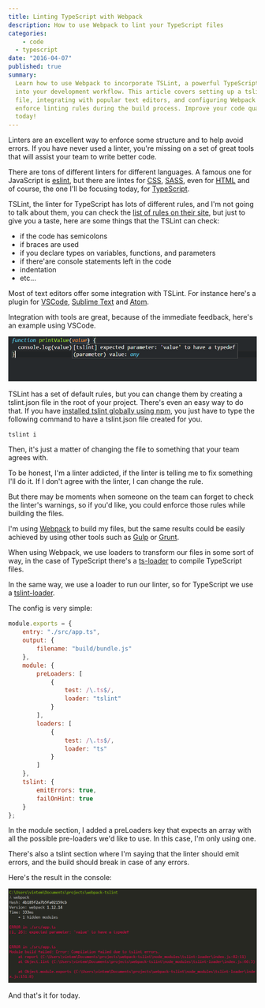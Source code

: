 ```yaml
---
title: Linting TypeScript with Webpack
description: How to use Webpack to lint your TypeScript files
categories:
	- code
  - typescript
date: "2016-04-07"
published: true
summary:
  Learn how to use Webpack to incorporate TSLint, a powerful TypeScript linter,
  into your development workflow. This article covers setting up a tslint.json
  file, integrating with popular text editors, and configuring Webpack to
  enforce linting rules during the build process. Improve your code quality
  today!
---
```


Linters are an excellent way to enforce some structure and to help avoid errors.
If you have never used a linter, you're missing on a set of great tools that
will assist your team to write better code.

There are tons of different linters for different languages. A famous one for
JavaScript is [eslint](http://eslint.org/), but there are lintes for
[CSS](http://csslint.net/), [SASS](https://github.com/brigade/scss-lint/), even
for [HTML](https://github.com/deezer/html-linter) and of course, the one I'll be
focusing today, for [TypeScript](https://palantir.github.io/tslint/).

TSLint, the linter for TypeScript has lots of different rules, and I'm not going
to talk about them, you can check the
[list of rules on their site](https://palantir.github.io/tslint/rules/), but
just to give you a taste, here are some things that the TSLint can check:

- if the code has semicolons
- if braces are used
- if you declare types on variables, functions, and parameters
- if there'are console statements left in the code
- indentation
- etc...

Most of text editors offer some integration with TSLint. For instance here's a
plugin for
[VSCode](https://marketplace.visualstudio.com/items?itemName=eg2.tslint),
[Sublime Text](https://packagecontrol.io/packages/SublimeLinter-contrib-tslint)
and [Atom](https://atom.io/packages/linter-tslint).

Integration with tools are great, because of the immediate feedback, here's an
example using VSCode.

![TSLint](./tslint.png)

TSLint has a set of default rules, but you can change them by creating a
tslint.json file in the root of your project. There's even an easy way to do
that. If you have
[installed tslint globally using npm](https://www.npmjs.com/package/tslint), you
just have to type the following command to have a tslint.json file created for
you.

```bash
tslint i
```

Then, it's just a matter of changing the file to something that your team agrees
with.

To be honest, I'm a linter addicted, if the linter is telling me to fix
something I'll do it. If I don't agree with the linter, I can change the rule.

But there may be moments when someone on the team can forget to check the
linter's warnings, so if you'd like, you could enforce those rules while
building the files.

I'm using [Webpack](https://webpack.github.io/) to build my files, but the same
results could be easily achieved by using other tools such as
[Gulp](http://gulpjs.com/) or [Grunt](http://gruntjs.com/).

When using Webpack, we use loaders to transform our files in some sort of way,
in the case of TypeScript there's a
[ts-loader](https://www.npmjs.com/package/ts-loader) to compile TypeScript
files.

In the same way, we use a loader to run our linter, so for TypeScript we use a
[tslint-loader](https://www.npmjs.com/package/tslint-loader).

The config is very simple:

```js
module.exports = {
	entry: "./src/app.ts",
	output: {
		filename: "build/bundle.js"
	},
	module: {
		preLoaders: [
			{
				test: /\.ts$/,
				loader: "tslint"
			}
		],
		loaders: [
			{
				test: /\.ts$/,
				loader: "ts"
			}
		]
	},
	tslint: {
		emitErrors: true,
		failOnHint: true
	}
};
```

In the module section, I added a preLoaders key that expects an array with all
the possible pre-loaders we'd like to use. In this case, I'm only using one.

There's also a tslint section where I'm saying that the linter should emit
errors, and the build should break in case of any errors.

Here's the result in the console:

![Webpack tslint results](./webpack-tslint.png)

And that's it for today.

